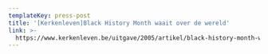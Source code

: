 ```yaml
---
templateKey: press-post
title: '[Kerkenleven]Black History Month waait over de wereld'
link: >-
  https://www.kerkenleven.be/uitgave/2005/artikel/black-history-month-waait-over-de-wereld
---
```


